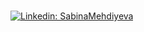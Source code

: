###
[![Linkedin: SabinaMehdiyeva](https://img.shields.io/badge/-SabinaMehdiyeva-gray?style=flat-square&logo=Linkedin&logoColor=white&link=https://https://www.linkedin.com/in/sabina-mehdiyeva-34aa641ab/)](https://www.linkedin.com/in/sabina-mehdiyeva-34aa641ab/)
<!-- 
 [![My Skills](https://skillicons.dev/icons?i=html,css,sass,styledcomponents,javascript,react,nextjs,typescript,redux,jquery,firebase,webpack)](https://skillicons.dev) -->
  
<!-- 
![Top Langs](https://github-readme-stats.vercel.app/api/top-langs/?username=GanievaSabina202&layout=compact&theme=gotham&custom_title=Statistics)   -->
